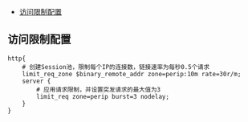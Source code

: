 <!-- START doctoc generated TOC please keep comment here to allow auto update -->
<!-- DON'T EDIT THIS SECTION, INSTEAD RE-RUN doctoc TO UPDATE -->


- [访问限制配置](#%E8%AE%BF%E9%97%AE%E9%99%90%E5%88%B6%E9%85%8D%E7%BD%AE)

<!-- END doctoc generated TOC please keep comment here to allow auto update -->

## 访问限制配置

```nginx
http{
    # 创建Session池，限制每个IP的连接数，链接速率为每秒0.5个请求
    limit_req_zone $binary_remote_addr zone=perip:10m rate=30r/m;
    server {
        # 应用请求限制，并设置突发请求的最大值为3
        limit_req zone=perip burst=3 nodelay;
    }
}
```
